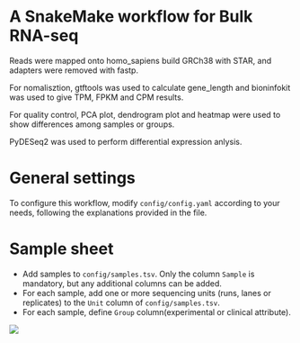# A SnakeMake workflow for Bulk RNA-seq

Reads were mapped onto homo_sapiens build GRCh38 with STAR, and adapters were removed with fastp.

For nomalisztion, gtftools was used to calculate gene_length and bioninfokit was used to give TPM, FPKM and CPM results.

For quality control, PCA plot, dendrogram plot and heatmap were used to show differences among samples or groups.

PyDESeq2 was used to perform differential expression anlysis.

# General settings
To configure this workflow, modify ``config/config.yaml`` according to your needs, following the explanations provided in the file.

# Sample sheet
* Add samples to `config/samples.tsv`. Only the column `Sample` is mandatory, but any additional columns can be added.
* For each sample, add one or more sequencing units (runs, lanes or replicates) to the `Unit` column of `config/samples.tsv`. 
* For each sample, define `Group` column(experimental or clinical attribute).

![](https://www.hualigs.cn/image/645f459f83028.jpg)